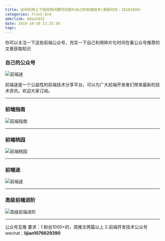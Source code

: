```yaml
---
title: 如何利用上下班地铁闲置时间提升自己的前端技术(更新时间：20181030)
categories: Front-End
abbrlink: 60aa5031
date: 2018-10-30 11:25:50
tags:
---
```


你可以关注一下这些前端公众号，充实一下自己利用碎片化时间在看公众号推荐的文章获取知识

### 自己的公众号
![前端迷](https://ru23.com/img/qrcode.png)

前端迷是一个公益性的前端技术分享平台，可以为广大前端开发者们带来最新的技术资讯，欢迎大家订阅。

----
### 前端指南
![前端指南](https://user-images.githubusercontent.com/22697565/47712763-8f665c00-dc73-11e8-8ddb-d9d5674a0f02.jpg)

----
### 前端桃园
![前端桃园](https://user-images.githubusercontent.com/22697565/47712764-8ffef280-dc73-11e8-8922-c5f60406df68.jpg)

----
### 前端迷
![前端迷](https://ru23.com/img/qrcode.png)

----
### 高级前端进阶
![高级前端进阶](https://user-images.githubusercontent.com/22697565/47713226-b5403080-dc74-11e8-8dff-8fead9b911a6.jpg)

---- 
公众号互推
要求：1.粉丝1000+的，周推文两篇以上
     2.前端开发技术公众号
wechat：**lijian1076629390**


 
